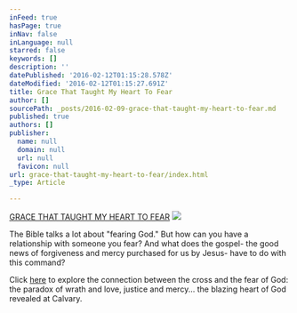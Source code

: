 ```yaml
---
inFeed: true
hasPage: true
inNav: false
inLanguage: null
starred: false
keywords: []
description: ''
datePublished: '2016-02-12T01:15:28.578Z'
dateModified: '2016-02-12T01:15:27.691Z'
title: Grace That Taught My Heart To Fear
author: []
sourcePath: _posts/2016-02-09-grace-that-taught-my-heart-to-fear.md
published: true
authors: []
publisher:
  name: null
  domain: null
  url: null
  favicon: null
url: grace-that-taught-my-heart-to-fear/index.html
_type: Article

---
```

[GRACE THAT TAUGHT MY HEART TO FEAR][0]
![](https://the-grid-user-content.s3-us-west-2.amazonaws.com/e3d53d9d-d671-4a14-9ebf-2038524cb1a5.png)

The Bible talks a lot about "fearing God." But how can you have a relationship with someone you fear? And what does the gospel- the good news of forgiveness and mercy purchased for us by Jesus- have to do with this command?

Click [here][0] to explore the connection between the cross and the fear of God: the paradox of wrath and love, justice and mercy... the blazing heart of God revealed at Calvary.

[0]: http://thegrid.ai/grace-that-taught-my-heart-to-fear/